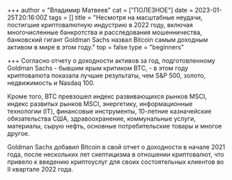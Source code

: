 +++
author = "Владимир Матвеев"
cat = ["ПОЛЕЗНОЕ"]
date = 2023-01-25T20:16:00Z
tags = []
title = "Несмотря на масштабные неудачи, постигшие криптовалютную индустрию в 2022 году, включая многочисленные банкротства и расследования мошенничества, банковский гигант Goldman Sachs назвал Bitcoin самым доходным активом в мире в этом году."
top = false
type = "beginners"

+++
Согласно отчету о доходности активов за год, подготовленному Goldman Sachs - бывшим ярым критиком BTC, - в этом году криптовалюта показала лучшие результаты, чем S&P 500, золото, недвижимость и Nasdaq 100.

Кроме того, BTC превзошел индекс развивающихся рынков MSCI, индекс развитых рынков MSCI, энергетику, информационные технологии (IT), финансовые инструменты, 10-летние казначейские обязательства США, здравоохранение, коммунальные услуги, материалы, сырую нефть, основные потребительские товары и многое другое.

Goldman Sachs добавил Bitcoin в свой отчет о доходности в начале 2021 года, после нескольких лет скептицизма в отношении криптовалют, что привело к введению криптоуслуг для своих состоятельных клиентов во II квартале 2022 года.